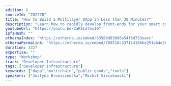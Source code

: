 ```yaml
---
edition: 6
sourceId: "Z8Z7ZB"
title: "How to Build a Multilayer DApp in Less Than 30 Minutes?"
description: "Learn how to rapidly develop front-ends for your smart contracts with useDApp. Make the user experience snappy, while reducing your Infura/Alchemy bill. Create auto-refreshing UIs, which update on each new block, on wallet, and network change. Track transactions progress, replaced transactions, history, and show notifications."
youtubeUrl: "https://youtu.be/2aRSLd7msI0"
ipfsHash: ""
ethernaIndex: "https://etherna.io/embed/63588d83080a54f6d733eeec"
ethernaPermalink: "https://etherna.io/embed/789518c337114186be251eb4e38eb7114fc52b2a07f52d7d6a155486153c49f2"
duration: 3327
expertise: ""
type: "Workshop"
track: "Developer Infrastructure"
tags: ["Developer Infrastructure"]
keywords: ["dapp","multichain","public goods","tools"]
speakers: ["Justyna Broniszewska","Michał Sieczkowski"]
---
```

